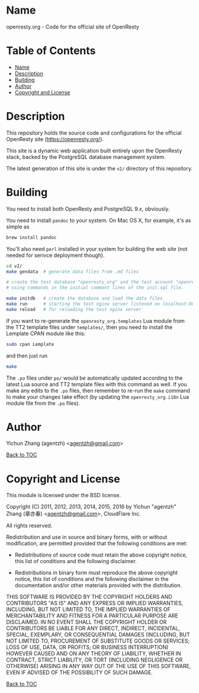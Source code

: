 Name
====

openresty.org - Code for the official site of OpenResty

Table of Contents
=================

* [Name](#name)
* [Description](#description)
* [Building](#building)
* [Author](#author)
* [Copyright and License](#copyright-and-license)

Description
===========

This repository holds the source code and configurations for the official OpenResty site (https://openresty.org/).

This site is a dynamic web application built entirely upon the OpenResty stack, backed by the PostgreSQL database management system.

The latest generation of this site is under the `v2/` directory of this repository.

Building
========

You need to install both OpenResty and PostgreSQL 9.x, obviously.

You need to install `pandoc` to your system. On Mac OS X, for example, it's as simple as

```bash
brew install pandoc
```

You'll also need `perl` installed in your system for building the web site (not needed for serivce deployment though).

```bash
cd v2/
make gendata  # generate data files from .md files

# create the test database "openresty_org" and the test account "openresty" in your local PostgreSQL server.
# using commands in the initial comment lines of the init.sql file.

make initdb   # create the database and load the data files
make run      # starting the test nginx server listened on localhost:8080
make reload   # for reloading the test nginx server
```

If you want to re-generate the `openresty_org.templates` Lua module from the TT2 template files under `templates/`, then
you need to install the Lemplate CPAN module like this:

```bash
sudo cpan Lemplate
```

and then just run

```bash
make
```

The `.po` files under `po/` would be automatically updated according to the latest Lua source and TT2 template files
with this command as well. If you make any edits to the `.po` files, then remember to re-run the `make` command to
make your changes take effect (by updating the `openresty_org.i18n` Lua module file from the `.po` files).

Author
======

Yichun Zhang (agentzh) &lt;agentzh@gmail.com&gt;

[Back to TOC](#table-of-contents)

Copyright and License
=====================

This module is licensed under the BSD license.

Copyright (C) 2011, 2012, 2013, 2014, 2015, 2016 by Yichun "agentzh" Zhang (章亦春) &lt;agentzh@gmail.com&gt;, CloudFlare Inc.

All rights reserved.

Redistribution and use in source and binary forms, with or without modification, are permitted provided that the following conditions are met:

* Redistributions of source code must retain the above copyright notice, this list of conditions and the following disclaimer.

* Redistributions in binary form must reproduce the above copyright notice, this list of conditions and the following disclaimer in the documentation and/or other materials provided with the distribution.

THIS SOFTWARE IS PROVIDED BY THE COPYRIGHT HOLDERS AND CONTRIBUTORS "AS IS" AND ANY EXPRESS OR IMPLIED WARRANTIES, INCLUDING, BUT NOT LIMITED TO, THE IMPLIED WARRANTIES OF MERCHANTABILITY AND FITNESS FOR A PARTICULAR PURPOSE ARE DISCLAIMED. IN NO EVENT SHALL THE COPYRIGHT HOLDER OR CONTRIBUTORS BE LIABLE FOR ANY DIRECT, INDIRECT, INCIDENTAL, SPECIAL, EXEMPLARY, OR CONSEQUENTIAL DAMAGES (INCLUDING, BUT NOT LIMITED TO, PROCUREMENT OF SUBSTITUTE GOODS OR SERVICES; LOSS OF USE, DATA, OR PROFITS; OR BUSINESS INTERRUPTION) HOWEVER CAUSED AND ON ANY THEORY OF LIABILITY, WHETHER IN CONTRACT, STRICT LIABILITY, OR TORT (INCLUDING NEGLIGENCE OR OTHERWISE) ARISING IN ANY WAY OUT OF THE USE OF THIS SOFTWARE, EVEN IF ADVISED OF THE POSSIBILITY OF SUCH DAMAGE.

[Back to TOC](#table-of-contents)

